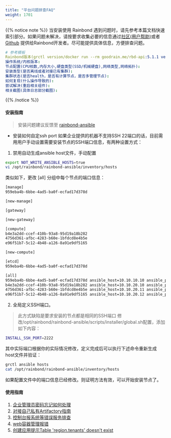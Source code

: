 ```yaml
---
title: "平台问题排查FAQ"
weight: 1701
---
```


{{% notice note %}}
当安装使用 Rainbond 遇到问题时，请先参考本篇文档快速索引部分。如果问题未解决，请按要求收集必要的信息通过[社区(用户帮助)](https://t.goodrain.com/)或者[Github](https://github.com/goodrain) 提供给Rainbond开发者。尽可能提供具体信息，方便排查问题。

```yaml
# 参考模板
Rainbond版本(grctl version/docker run --rm goodrain.me/rbd-api:5.1.1 version):
操作系统/内核版本:
节点配置(CPU核数,内存大小,硬盘类型(SSD/机械硬盘),网络类型,网络拓扑):
安装类型(是否离线或者对接已有集群):
集群状态(是否health，是否有计算节点，是否多管理节点):
如何复现(什么操作导致的):
尝试解决(重启相关组件): 
相关截图(具体日志部分截图):
```
{{% /notice %}}

#### 安装指南

> 安装问题建议反馈至 [rainbond-ansible](https://github.com/goodrain/rainbond-ansible.git)

* 安装如何自定ssh port
如果企业提供的机器不支持SSH 22端口的话，目前需用用户手动设置需要安装节点的SSH端口信息，有两种设置方式：
1. 禁用自动生成ansible host文件，手动配置

```bash
export NOT_WRITE_ANSIBLE_HOSTS=true
vi /opt/rainbond/rainbond-ansible/inventory/hosts
```

类似如下，更改 [all] 分组中每个节点的端口信息：

```bash
[manage]
959eba4b-6bbe-4ad5-ba0f-ecfad17d378d

[new-manage]

[gateway]

[new-gateway]

[compute]
b4e3a2dd-ccef-410b-93a8-95d19a18b282
4756d361-afbc-4283-b60e-1bfdcd8e4b5e
e96f51b7-5c12-4b48-a126-8a91e9df5165

[new-compute]

[etcd]
959eba4b-6bbe-4ad5-ba0f-ecfad17d378d

[all]
959eba4b-6bbe-4ad5-ba0f-ecfad17d378d ansible_host=10.10.10.10 ansible_port=2222 ip=10.10.10.10 port=2222 role=manage
b4e3a2dd-ccef-410b-93a8-95d19a18b282 ansible_host=10.10.20.10 ansible_port=2222 ip=10.10.20.10 port=2222 role=compute ansible_ssh_private_key_file=/root/.ssh/id_rsa.pub
4756d361-afbc-4283-b60e-1bfdcd8e4b5e ansible_host=10.10.20.11 ansible_port=2222 ip=10.10.20.11 port=2222 role=compute ansible_ssh_private_key_file=/root/.ssh/id_rsa.pub
e96f51b7-5c12-4b48-a126-8a91e9df5165 ansible_host=10.10.20.12 ansible_port=2222 ip=10.10.20.12 port=2222 role=compute ansible_ssh_private_key_file=/root/.ssh/id_rsa.pub
```

2. 全局定义SSH端口。

> 此方式缺陷是要求安装的节点都是相同的SSH端口
 修改/opt/rainbond/rainbond-ansible/scripts/installer/global.sh配置，添加如下内容：
 
 ```bash
 INSTALL_SSH_PORT=2222
 ```

 其中实际端口根据你的实际情况修改，定义完成后可以执行下述命令重新生成host文件并验证：

 ```bash
 grctl ansible hosts
 cat /opt/rainbond/rainbond-ansible/inventory/hosts
 ```

 如果配置文件中的端口信息已经修改。则证明方法有效，可以开始安装节点了。
 

#### 使用指南

1. [企业管理员密码忘记如何处理](/user-operations/op-guide/reset_enterprise_password/)
2. [对接自己私有Artifactory指南](/user-operations/op-guide/op-repo/)
3. [控制台报系统等错误服务排查](/user-operations/op-guide/console_error/)
4. [web容器管理报错](/user-operations/op-guide/error_dialing_backend/)
5. [创建应用提示Table 'region.tenants' doesn't exist](/user-operations/op-guide/table_region_tenants_not_exist/)